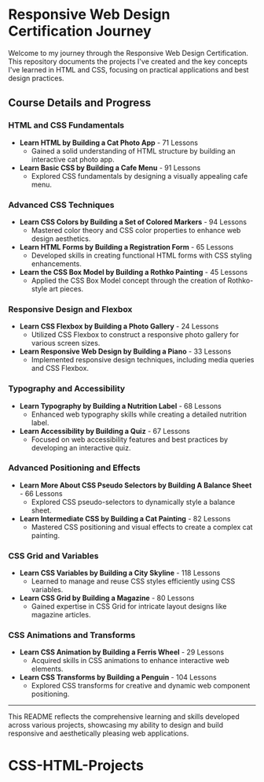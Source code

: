 # Responsive Web Design Certification Journey

Welcome to my journey through the Responsive Web Design Certification. This repository documents the projects I've created and the key concepts I've learned in HTML and CSS, focusing on practical applications and best design practices.

## Course Details and Progress

### HTML and CSS Fundamentals
- **Learn HTML by Building a Cat Photo App** - 71 Lessons
  - Gained a solid understanding of HTML structure by building an interactive cat photo app.
- **Learn Basic CSS by Building a Cafe Menu** - 91 Lessons
  - Explored CSS fundamentals by designing a visually appealing cafe menu.

### Advanced CSS Techniques
- **Learn CSS Colors by Building a Set of Colored Markers** - 94 Lessons
  - Mastered color theory and CSS color properties to enhance web design aesthetics.
- **Learn HTML Forms by Building a Registration Form** - 65 Lessons
  - Developed skills in creating functional HTML forms with CSS styling enhancements.
- **Learn the CSS Box Model by Building a Rothko Painting** - 45 Lessons
  - Applied the CSS Box Model concept through the creation of Rothko-style art pieces.

### Responsive Design and Flexbox
- **Learn CSS Flexbox by Building a Photo Gallery** - 24 Lessons
  - Utilized CSS Flexbox to construct a responsive photo gallery for various screen sizes.
- **Learn Responsive Web Design by Building a Piano** - 33 Lessons
  - Implemented responsive design techniques, including media queries and CSS Flexbox.

### Typography and Accessibility
- **Learn Typography by Building a Nutrition Label** - 68 Lessons
  - Enhanced web typography skills while creating a detailed nutrition label.
- **Learn Accessibility by Building a Quiz** - 67 Lessons
  - Focused on web accessibility features and best practices by developing an interactive quiz.

### Advanced Positioning and Effects
- **Learn More About CSS Pseudo Selectors by Building A Balance Sheet** - 66 Lessons
  - Explored CSS pseudo-selectors to dynamically style a balance sheet.
- **Learn Intermediate CSS by Building a Cat Painting** - 82 Lessons
  - Mastered CSS positioning and visual effects to create a complex cat painting.

### CSS Grid and Variables
- **Learn CSS Variables by Building a City Skyline** - 118 Lessons
  - Learned to manage and reuse CSS styles efficiently using CSS variables.
- **Learn CSS Grid by Building a Magazine** - 80 Lessons
  - Gained expertise in CSS Grid for intricate layout designs like magazine articles.

### CSS Animations and Transforms
- **Learn CSS Animation by Building a Ferris Wheel** - 29 Lessons
  - Acquired skills in CSS animations to enhance interactive web elements.
- **Learn CSS Transforms by Building a Penguin** - 104 Lessons
  - Explored CSS transforms for creative and dynamic web component positioning.

---

This README reflects the comprehensive learning and skills developed across various projects, showcasing my ability to design and build responsive and aesthetically pleasing web applications.
# CSS-HTML-Projects
